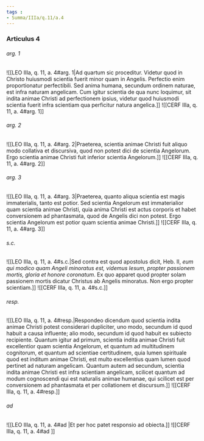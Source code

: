 ```yaml
---
tags : 
- Summa/IIIa/q.11/a.4
---
```


### Articulus 4

###### arg. 1
![[LEO IIIa, q. 11, a. 4#arg. 1|Ad quartum sic proceditur. Videtur quod in Christo huiusmodi scientia fuerit minor quam in Angelis. Perfectio enim proportionatur perfectibili. Sed anima humana, secundum ordinem naturae, est infra naturam angelicam. Cum igitur scientia de qua nunc loquimur, sit indita animae Christi ad perfectionem ipsius, videtur quod huiusmodi scientia fuerit infra scientiam qua perficitur natura angelica.]]
![[CERF IIIa, q. 11, a. 4#arg. 1]]

###### arg. 2
![[LEO IIIa, q. 11, a. 4#arg. 2|Praeterea, scientia animae Christi fuit aliquo modo collativa et discursiva, quod non potest dici de scientia Angelorum. Ergo scientia animae Christi fuit inferior scientia Angelorum.]]
![[CERF IIIa, q. 11, a. 4#arg. 2]]

###### arg. 3
![[LEO IIIa, q. 11, a. 4#arg. 3|Praeterea, quanto aliqua scientia est magis immaterialis, tanto est potior. Sed scientia Angelorum est immaterialior quam scientia animae Christi, quia anima Christi est actus corporis et habet conversionem ad phantasmata, quod de Angelis dici non potest. Ergo scientia Angelorum est potior quam scientia animae Christi.]]
![[CERF IIIa, q. 11, a. 4#arg. 3]]

###### s.c.
![[LEO IIIa, q. 11, a. 4#s.c.|Sed contra est quod apostolus dicit, Heb. II, *eum qui modico quam Angeli minoratus est, videmus Iesum, propter passionem mortis, gloria et honore coronatum*. Ex quo apparet quod propter solam passionem mortis dicatur Christus ab Angelis minoratus. Non ergo propter scientiam.]]
![[CERF IIIa, q. 11, a. 4#s.c.]]

###### resp.
![[LEO IIIa, q. 11, a. 4#resp.|Respondeo dicendum quod scientia indita animae Christi potest considerari dupliciter, uno modo, secundum id quod habuit a causa influente; alio modo, secundum id quod habuit ex subiecto recipiente. Quantum igitur ad primum, scientia indita animae Christi fuit excellentior quam scientia Angelorum, et quantum ad multitudinem cognitorum, et quantum ad scientiae certitudinem, quia lumen spirituale quod est inditum animae Christi, est multo excellentius quam lumen quod pertinet ad naturam angelicam. Quantum autem ad secundum, scientia indita animae Christi est infra scientiam angelicam, scilicet quantum ad modum cognoscendi qui est naturalis animae humanae, qui scilicet est per conversionem ad phantasmata et per collationem et discursum.]]
![[CERF IIIa, q. 11, a. 4#resp.]]

###### ad 
![[LEO IIIa, q. 11, a. 4#ad |Et per hoc patet responsio ad obiecta.]]
![[CERF IIIa, q. 11, a. 4#ad ]]

